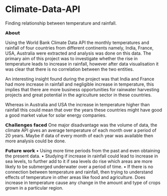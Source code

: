 # Climate-Data-API
Finding relationship between temperature and rainfall.

𝗔𝗯𝗼𝘂𝘁

Using the World Bank Climate Data API the monthly temperatures and rainfall of four countries from different continents namely, India, France, USA, Australia
were extracted and analysis was done on this data. The primary aim of this project was to investigate whether the rise in temperature leads to increase in rainfall,
however after data visualisation it was clear that there is no correlation between the two entities.

An interesting insight found during the project was that India and France had more increase in rainfall and negligible increase in temperature, 
this implies that there are more business opportunities for rainwater harvesting projects and great potential in the agriculture sector in these countries. 

Whereas in Australia and USA the increase in temperature higher than rainfall this could mean that over the years these countries might
have good a good market value for solar energy companies.

𝗖𝗵𝗮𝗹𝗹𝗲𝗻𝗴𝗲𝘀 𝗳𝗮𝗰𝗲𝗱
One major disadvantage was the volume of data, the climate API gives an average temperature of each month over a period of 20 years. Maybe if data of every month of each year was available then more analysis could be done.

𝗙𝘂𝘁𝘂𝗿𝗲 𝘄𝗼𝗿𝗸
• Using more time periods from the past and even obtaining the present data.
• Studying if increase in rainfall could lead to increase in sea levels, to further add to it if sea levels do rise which areas are more likely to be submerged underwater over a period of time.
• If there is no connection between temperature and rainfall, then trying to understand effects of temperature in other areas like food and agriculture. Does increase in temperature cause any change in the amount and type of crops grown in a particular region.
